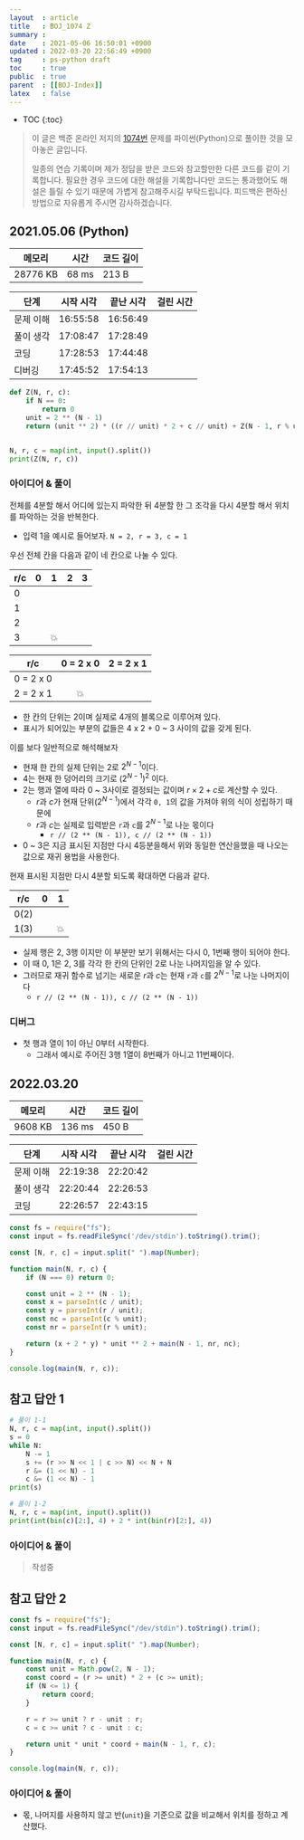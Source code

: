 ```yaml
---
layout  : article
title   : BOJ_1074 Z
summary : 
date    : 2021-05-06 16:50:01 +0900
updated : 2022-03-20 22:56:49 +0900
tag     : ps-python draft
toc     : true
public  : true
parent  : [[BOJ-Index]]
latex   : false
---
```

* TOC
{:toc}

> 이 글은 백준 온라인 저지의 [1074번](https://www.acmicpc.net/problem/1074) 문제를 파이썬(Python)으로 풀이한 것을 모아놓은 글입니다.
>
> 일종의 연습 기록이며 제가 정답을 받은 코드와 참고할만한 다른 코드를 같이 기록합니다. 필요한 경우 코드에 대한 해설을 기록합니다만 코드는 통과했어도 해설은 틀릴 수 있기 때문에 가볍게 참고해주시길 부탁드립니다. 피드백은 편하신 방법으로 자유롭게 주시면 감사하겠습니다.

## 2021.05.06 (Python)

| 메모리    | 시간  | 코드 길이 |
| --------- | ----- | --------- |
| 28776 KB  | 68 ms | 213 B     |

| 단계      | 시작 시각 | 끝난 시각 | 걸린 시간 |
| --------- | --------- | --------- | --------- |
| 문제 이해 | 16:55:58  | 16:56:49  |           |
| 풀이 생각 | 17:08:47  | 17:28:49  |           |
| 코딩      | 17:28:53  | 17:44:48  |           |
| 디버깅    | 17:45:52  | 17:54:13  |           |

```python
def Z(N, r, c):
    if N == 0:
        return 0
    unit = 2 ** (N - 1)
    return (unit ** 2) * ((r // unit) * 2 + c // unit) + Z(N - 1, r % unit, c % unit)


N, r, c = map(int, input().split())
print(Z(N, r, c))
```

### 아이디어 & 풀이

전체를 4분할 해서 어디에 있는지 파악한 뒤 4분할 한 그 조각을 다시 4분할 해서 위치를 파악하는 것을 반복한다.

* 입력 1을 예시로 들어보자. `N = 2, r = 3, c = 1`

우선 전체 칸을 다음과 같이 네 칸으로 나눌 수 있다.

| r/c | 0   | 1   | 2   | 3   |
| --- | --- | --- | --- | --- |
| 0   |     |     |     |     |
| 1   |     |     |     |     |
| 2   |     |     |     |     |
| 3   |     | 💥  |     |     |

| r/c       | 0 = 2 x 0 | 2 = 2 x 1 |
| :---:     | :---:     | :---:     |
| 0 = 2 x 0 |           |           |
| 2 = 2 x 1 | 💥        |           |

* 한 칸의 단위는 2이며 실제로 4개의 블록으로 이루어져 있다.
* 표시가 되어있는 부분의 값들은 4 x 2 + 0 ~ 3 사이의 값을 갖게 된다.

이를 보다 일반적으로 해석해보자

* 현재 한 칸의 실제 단위는 2로 $2^{N-1}$이다.
* 4는 현재 한 덩어리의 크기로 $(2^{N-1})^2$ 이다.
* 2는 행과 열에 따라 0 ~ 3사이로 결정되는 값이며 $r \times 2 + c$로 계산할 수 있다.
    * $r$과 $c$가 현재 단위($2^{N-1}$)에서 각각 `0, 1`의 값을 가져야 위의 식이 성립하기 때문에
    * $r$과 $c$는 실제로 입력받은 `r`과 `c`를 $2^{N-1}$로 나눈 몫이다
        * `r // (2 ** (N - 1)), c // (2 ** (N - 1))`
* 0 ~ 3은 지금 표시된 지점만 다시 4등분을해서 위와 동일한 연산을했을 때 나오는 값으로 재귀 용법을 사용한다.

현재 표시된 지점만 다시 4분할 되도록 확대하면 다음과 같다.

| r/c  | 0   | 1   |
| ---  | --- | --- |
| 0(2) |     |     |
| 1(3) |     | 💥  |

* 실제 행은 2, 3행 이지만 이 부분만 보기 위해서는 다시 0, 1번째 행이 되어야 한다.
* 이 때 0, 1은 2, 3를 각각 한 칸의 단위인 2로 나눈 나머지임을 알 수 있다.
* 그러므로 재귀 함수로 넘기는 새로운 $r$과 $c$는 현재 `r`과 `c`를 $2^{N-1}$로 나눈 나머지이다
    * `r // (2 ** (N - 1)), c // (2 ** (N - 1))`

### 디버그

* 첫 행과 열이 1이 아닌 0부터 시작한다.
    * 그래서 예시로 주어진 3행 1열이 8번째가 아니고 11번째이다.

## 2022.03.20

| 메모리    | 시간   | 코드 길이 |
| --------- | -----  | --------- |
| 9608 KB   | 136 ms | 450 B     |

| 단계      | 시작 시각 | 끝난 시각 | 걸린 시간 |
| --------- | --------- | --------- | --------- |
| 문제 이해 | 22:19:38  | 22:20:42  |           |
| 풀이 생각 | 22:20:44  | 22:26:53  |           |
| 코딩      | 22:26:57  | 22:43:15  |           |

```js
const fs = require("fs");
const input = fs.readFileSync('/dev/stdin').toString().trim();

const [N, r, c] = input.split(" ").map(Number);

function main(N, r, c) {
    if (N === 0) return 0;

    const unit = 2 ** (N - 1);
    const x = parseInt(c / unit);
    const y = parseInt(r / unit);
    const nc = parseInt(c % unit);
    const nr = parseInt(r % unit);

    return (x + 2 * y) * unit ** 2 + main(N - 1, nr, nc);
}

console.log(main(N, r, c));
```

## 참고 답안 1

```python
# 풀이 1-1
N, r, c = map(int, input().split())
s = 0
while N:
    N -= 1
    s += (r >> N << 1 | c >> N) << N + N
    r &= (1 << N) - 1
    c &= (1 << N) - 1
print(s)

# 풀이 1-2
N, r, c = map(int, input().split())
print(int(bin(c)[2:], 4) + 2 * int(bin(r)[2:], 4))
```

### 아이디어 & 풀이

> 작성중

## 참고 답안 2

```js
const fs = require("fs");
const input = fs.readFileSync("/dev/stdin").toString().trim();

const [N, r, c] = input.split(" ").map(Number);

function main(N, r, c) {
    const unit = Math.pow(2, N - 1);
    const coord = (r >= unit) * 2 + (c >= unit);
    if (N <= 1) {
        return coord;
    }

    r = r >= unit ? r - unit : r;
    c = c >= unit ? c - unit : c;

    return unit * unit * coord + main(N - 1, r, c);
}

console.log(main(N, r, c));
```

### 아이디어 & 풀이

* 몫, 나머지를 사용하지 않고 반(`unit`)을 기준으로 값을 비교해서 위치를 정하고 계산했다.
